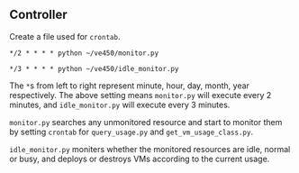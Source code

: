 ## ControllerCreate a file used for `crontab`. ```*/2 * * * * python ~/ve450/monitor.py``````*/3 * * * * python ~/ve450/idle_monitor.py```The `*`s from left to right represent minute, hour, day, month, year respectively. The above setting means `monitor.py` will execute every 2 minutes, and `idle_monitor.py` will execute every 3 minutes.```monitor.py``` searches any unmonitored resource and start to monitor them by setting `crontab` for `query_usage.py` and `get_vm_usage_class.py`.`idle_monitor.py` moniters whether the monitored resources are idle, normal or busy, and deploys or destroys VMs according to the current usage.